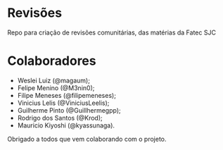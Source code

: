 # Revisões

Repo para criação de revisões comunitárias, das matérias da Fatec SJC

# Colaboradores

* Weslei Luiz (@magaum);
* Felipe Menino (@M3nin0);
* Filipe Meneses (@filipemeneses);
* Vinicius Lelis (@ViniciusLeelis);
* Guilherme Pinto (@Guillhermegpp);
* Rodrigo dos Santos (@Krod);
* Mauricio Kiyoshi (@kyassunaga).

Obrigado a todos que vem colaborando com o projeto.
